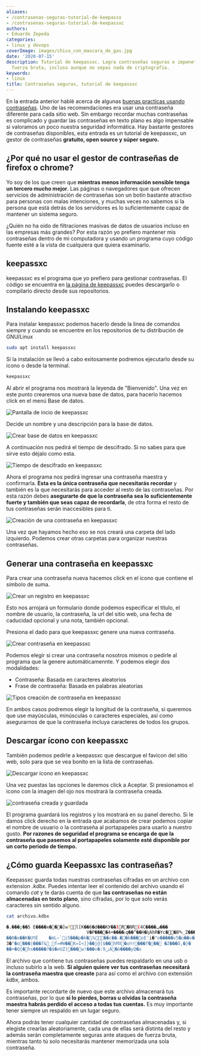```yaml
---
aliases:
- /contrasenas-seguras-tutorial-de-keepassx
- /contrasenas-seguras-tutorial-de-keepassxc
authors:
- Eduardo Zepeda
categories:
- linux y devops
coverImage: images/chico_con_mascara_de_gas.jpg
date: '2020-07-15'
description: Tutorial de keepassxc. Logra contraseñas seguras e impenetrables por
  fuerza bruta, incluso aunque no sepas nada de criptografía.
keywords:
- linux
title: Contraseñas seguras, tutorial de keepassxc
---
```


En la entrada anterior hablé acerca de algunas [buenas practicas usando contraseñas](/es/como-crear-una-contrasena-segura/). Uno de las recomendaciones era usar una contraseña diferente para cada sitio web. Sin embargo recordar muchas contraseñas es complicado y guardar las contraseñas en texto plano es algo impensable si valoramos un poco nuestra seguridad informática. Hay bastante gestores de contraseñas disponibles, esta entrada es un tutorial de keepassxc, un gestor de contraseñas **gratuito, open source y súper seguro.**

## ¿Por qué no usar el gestor de contraseñas de firefox o chrome?

Yo soy de los que creen que **mientras menos información sensible tenga un tercero mucho mejor**. Las páginas o navegadores que que ofrecen servicios de administración de contraseñas son un botín bastante atractivo para personas con malas intenciones, y muchas veces no sabemos si la persona que está detrás de los servidores es lo suficientemente capaz de mantener un sistema seguro. 

¿Quién no ha oído de filtraciones masivas de datos de usuarios incluso en las empresas más grandes? Por esta razón yo prefiero mantener mis contraseñas dentro de mi computadora y usando un programa cuyo código fuente esté a la vista de cualquiera que quiera examinarlo.

## keepassxc

keepassxc es el programa que yo prefiero para gestionar contraseñas. El código se encuentra en [la página de keepassxc](https://keepassxc.org/) puedes descargarlo o compilarlo directo desde sus repositorios.

## Instalando keepassxc

Para instalar keepassxc podemos hacerlo desde la linea de comandos siempre y cuando se encuentre en los repositorios de tu distribución de GNU/Linux

```bash
sudo apt install keepassxc
```

Si la instalación se llevó a cabo exitosamente podremos ejecutarlo desde su icono o desde la terminal.

```bash
keepassxc
```

Al abrir el programa nos mostrará la leyenda de "Bienvenido". Una vez en este punto crearemos una nueva base de datos, para hacerlo hacemos click en el menú Base de datos.

![Pantalla de incio de keepassxc](images/keepassxc-pantalla-inicio.png)

Decide un nombre y una descripción para la base de datos.

![Crear base de datos en keepassxc](images/keepassxc-crear-base-de-datos.png)

A continuación nos pedirá el tiempo de descifrado. Si no sabes para que sirve esto déjalo como esta.

![Tiempo de descifrado en keepassxc](images/keepassxc-tiempo-descifrado.png)

Ahora el programa nos pedirá ingresar una contraseña maestra y confirmarla. **Esta es la única contraseña que necesitarás recordar** y también es la que necesitarás para acceder al resto de las contraseñas. Por esta razón debes **asegurarte de que la contraseña sea lo suficientemente fuerte y también que seas capaz de recordarla**, de otra forma el resto de tus contraseñas serán inaccesibles para ti.

![Creación de una contraseña en keepassxc](images/keepassxc-contrasena.png)

Una vez que hayamos hecho eso se nos creará una carpeta del lado izquierdo. Podemos crear otras carpetas para organizar nuestras contraseñas.

## Generar una contraseña en keepassxc

Para crear una contraseña nueva hacemos click en el icono que contiene el símbolo de suma.

![Crear un registro en keepassxc](images/keepassxc-carpeta.png)

Esto nos arrojará un formulario donde podemos especificar el título, el nombre de usuario, la contraseña, la url del sitio web, una fecha de caducidad opcional y una nota, también opcional.

Presiona el dado para que keepassxc genere una nueva contraseña.

![Crear contraseña en keepassxc](images/formulario-de-contrasena-keepassxc.png)

Podemos elegir si crear una contraseña nosotros mismos o pedirle al programa que la genere automáticamennte. Y podemos elegir dos modalidades:

* Contraseña: Basada en caracteres aleatorios
* Frase de contraseña: Basada en palabras aleatorias

![Tipos creación de contraseña en keepassxc](images/modos-creacion-contrasena-keepassxc.png)

En ambos casos podremos elegir la longitud de la contraseña, si queremos que use mayúsculas, minúsculas o caracteres especiales, así como asegurarnos de que la contraseña incluya caracteres de todos los grupos. 

## Descargar ícono con keepassxc

También podemos pedirle a keepassxc que descargue el favicon del sitio web, solo para que se vea bonito en la lista de contraseñas.

![Descargar ícono en keepassxc](images/keepassxc-descargar-icono.png)

Una vez puestas las opciones le daremos click a Aceptar. Si presionamos el icono con la imagen del ojo nos mostrará la contraseña creada.

![contraseña creada y guardada](images/contrasena-guardada-keepassxc.png)

El programa guardará los registros y los mostrará en su panel derecho. Si le damos click derecho en la entrada que acabamos de crear podemos copiar el nombre de usuario o la contraseña al portapapeles para usarlo a nuestro gusto. **Por razones de seguridad el programa se encarga de que la contraseña que pasemos al portapapeles solamente esté disponible por un corto periodo de tiempo.**

## ¿Cómo guarda Keepassxc las contraseñas?

Keepassxc guarda todas nuestras contraseñas cifradas en un archivo con extension _.kdbx_. Puedes intentar leer el contenido del archivo usando el comando _cat_ y te darás cuenta de que **las contraseñas no están almacenadas en texto plano**, sino cifradas, por lo que solo verás caracteres sin sentido alguno.

```bash
cat archivo.kdbx

�.�ٞ��;��5 E����x���]w?l[K��6�d���KУ��)R�NR(4C����ݠ���
                              V�P����4+����ׁ˪q��^��H�ǉAhR�Yc��Bߒ_Z���<���C�[��W�]ސ�o�ӎ �*쑜�����i9.�e���}`�9	uܼJ+��v�~RLf����y�8�I(~E}�M��bÄ�h@'2��|#$�8�D%|�;~j:
��0�x��K�UϥÈ	�mL~`i5���p�k�᭾Ԉ��c��.�׏�k���oE'i�"o�����v5�⚂��v�p8"�n��[so�.�gȣև�H��V&�(g.���0���_w:�s�@�
3�"�o���|���7&_f=#W��ۡK=I<]}��j@]$��hMX�oʭr���f�׹��	�Z���O,�}�
��+�Q{�hs�����?�$�ҥUZ)���w!���v�:ݜ9A�ò����уQ�x
```

El archivo que contiene tus contraseñas puedes respaldarlo en una usb o incluso subirlo a la web. **Si alguien quiere ver tus contraseñas necesitará la contraseña maestra que creaste** para así como el archivo con extensión _kdbx_, ambos. 

Es importante recordarte de nuevo que este archivo almacenará tus contraseñas, por lo que **si lo pierdes, borras u olvidas la contraseña maestra habrás perdido el acceso a todas tus cuentas.** Es muy importante tener siempre un respaldo en un lugar seguro.

Ahora podrás tener cualquier cantidad de contraseñas almacenadas y, si elegiste crearlas aleatoriamente, cada una de ellas será distinta del resto y además serán completamente seguras ante ataques de fuerza bruta, mientras tanto tú solo necesitarás mantener memorizada una sola contraseña.